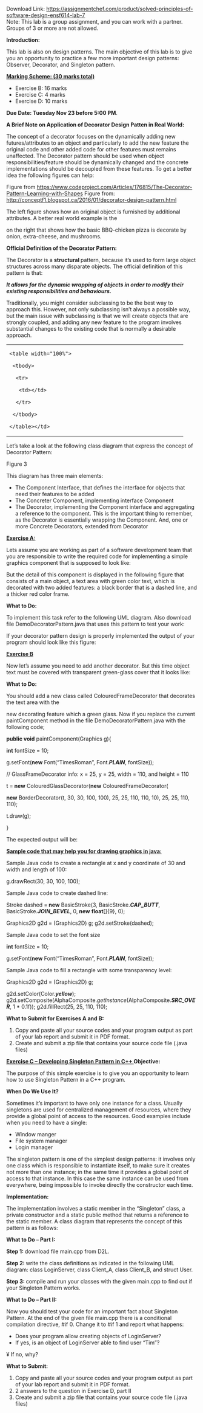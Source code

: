 Download Link: https://assignmentchef.com/product/solved-principles-of-software-design-ensf614-lab-7
<br>
Note: This lab is a group assignment, and you can work with a partner. Groups of 3 or more are not allowed.

<strong>Introduction:</strong>

This lab is also on design patterns. The main objective of this lab is to give you an opportunity to practice a few more important design patterns: Observer, Decorator, and Singleton pattern.

<strong><u>Marking Scheme: (30 marks total) </u></strong>

<ul>

 <li>Exercise B: 16 marks</li>

 <li>Exercise C: 4 marks</li>

 <li>Exercise D: 10 marks</li>

</ul>

<strong>Due Date</strong><strong>:</strong><strong> Tuesday Nov 23 before 5:00 PM</strong>.

<strong>A Brief Note on Application of Decorator Design Patten in Real World:</strong>

The concept of a decorator focuses on the dynamically adding new futures/attributes to an object and particularly to add the new feature the original code and other added code for other features must remains unaffected. The Decorator pattern should be used when object responsibilities/feature should be dynamically changed and the concrete implementations should be decoupled from these features. To get a better idea the following figures can help:

Figure from <a href="https://www.codeproject.com/Articles/176815/The-Decorator-Pattern-Learning-with-Shapes">https://www.codeproject.com/Articles/176815/The-Decorator-Pattern-Learning-with-Shapes</a>                 Figure from: <a href="https://conceptf1.blogspot.ca/2016/01/decorator-design-pattern.html">http://conceptf1.blogspot.ca/2016/01/decorator-design-pattern.html</a>

The left figure shows how an original object is furnished by additional attributes. A better real world example is the




on the right that shows how the basic BBQ-chicken pizza is decorate by onion, extra-cheese, and mushrooms.

<strong>Official Definition of the Decorator Pattern:</strong>

The Decorator is a <strong>structural </strong>pattern, because it’s used to form large object structures across many disparate objects. The official definition of this pattern is that:

<strong><em>It allows for the dynamic wrapping of objects in order to modify their existing responsibilities and behaviours.</em></strong>

Traditionally, you might consider subclassing to be the best way to approach this. However, not only subclassing isn’t always a possible way, but the main issue with subclassing is that we will create objects that are strongly coupled, and adding any new feature to the program involves substantial changes to the existing code that is normally a desirable approach.

<table>

 <tbody>

  <tr>

   <td width="451">

    <table width="100%">

     <tbody>

      <tr>

       <td></td>

      </tr>

     </tbody>

    </table></td>

  </tr>

 </tbody>

</table>

Let’s take a look at the following class diagram that express the concept of Decorator Pattern:

Figure 3

This diagram has three main elements:

<ul>

 <li>The Component Interface, that defines the interface for objects that need their features to be added</li>

 <li>The Concreter Component, implementing interface Component</li>

 <li>The Decorator, implementing the Component interface and aggregating a reference to the component. This is the important thing to remember, as the Decorator is essentially wrapping the Component. And, one or more Concrete Decorators, extended from Decorator</li>

</ul>

<strong><u>Exercise A:</u></strong>

Lets assume you are working as part of a software development team that you are responsible to write the required code for implementing a simple graphics component that is supposed to look like:

But the detail of this component is displayed in the following figure that consists of a main object, a text area with green color text, which is decorated with two added features: a black border that is a dashed line, and a thicker red color frame.




<strong>What to Do:</strong>

To implement this task refer to the following UML diagram. Also download file DemoDecoratorPattern.java that uses this pattern to test your work:




If your decorator pattern design is properly implemented the output of your program should look like this figure:

<strong><u>Exercise B</u></strong>

Now let’s assume you need to add another decorator. But this time object text must be covered with transparent green-glass cover that it looks like:




<strong>What to Do:</strong>




You should add a new class called ColouredFrameDecorator that decorates the text area with the

new decorating feature which a green glass. Now if you replace the current paintComponent method in the file DemoDecoratorPattern.java with the following code;

<strong>public void</strong> paintComponent(Graphics g){

<strong>int</strong> fontSize = 10;

g.setFont(<strong>new</strong> Font(“TimesRoman”, Font.<strong><em>PLAIN</em></strong>, fontSize));

// GlassFrameDecorator info: x = 25, y = 25, width = 110, and height = 110

t =<strong> new</strong> ColouredGlassDecorator(<strong>new</strong> ColouredFrameDecorator(

<strong>new</strong> BorderDecorator(t, 30, 30, 100, 100), 25, 25, 110, 110, 10), 25, 25, 110, 110);

t.draw(g);

}

The expected output will be:

<strong><u>Sample code that may help you for drawing graphics in java: </u></strong>

Sample Java code to create a rectangle at x and y coordinate of 30 and width and length of 100:

g.drawRect(30, 30,    100,   100);

Sample Java code to create dashed line:

Stroke dashed =<strong> new</strong> BasicStroke(3, BasicStroke.<strong><em>CAP_BUTT</em></strong>, BasicStroke.<strong><em>JOIN_BEVEL</em></strong>, 0,<strong> new</strong> <strong>float</strong>[]{9}, 0);




Graphics2D g2d = (Graphics2D) g; g2d.setStroke(dashed);

Sample Java code to set the font size

<strong>int</strong> fontSize = 10;

g.setFont(<strong>new</strong> Font(“TimesRoman”, Font.<strong><em>PLAIN</em></strong>, fontSize));

Sample Java code to fill a rectangle with some transparency level:

Graphics2D g2d = (Graphics2D) g;

g2d.setColor(Color.<strong><em>yellow</em></strong>); g2d.setComposite(AlphaComposite.<em>getInstance</em>(AlphaComposite.<strong><em>SRC_OVER</em></strong>, 1 * 0.1f)); g2d.fillRect(25,  25,  110,    110);

<strong>What to Submit for Exercises A and B:</strong>

<ol>

 <li>Copy and paste all your source codes and your program output as part of your lab report and submit it in PDF format.</li>

 <li>Create and submit a zip file that contains your source code file (.java files)</li>

</ol>

<strong><u>Exercise C – Developing Singleton Pattern in C++</u></strong><strong><u>  </u></strong><strong>Objective:</strong>

The purpose of this simple exercise is to give you an opportunity to learn how to use Singleton Pattern in a C++ program.

<strong>When Do We Use It?</strong>

Sometimes it’s important to have only one instance for a class. Usually singletons are used for centralized management of resources, where they provide a global point of access to the resources. Good examples include when you need to have a single:

<ul>

 <li>Window manger</li>

 <li>File system manager</li>

 <li>Login manager</li>

</ul>

The singleton pattern is one of the simplest design patterns: it involves only one class which is responsible to instantiate itself, to make sure it creates not more than one instance; in the same time it provides a global point of access to that instance. In this case the same instance can be used from everywhere, being impossible to invoke directly the constructor each time.

<strong>Implementation:</strong>

The implementation involves a static member in the “Singleton” class, a private constructor and a static public method that returns a reference to the static member. A class diagram that represents the concept of this pattern is as follows:




<strong>What to Do – Part I:</strong>

<strong>Step 1: </strong>download file main.cpp from D2L.

<strong>Step 2: </strong>write the class definitions as indicated in the following UML diagram: class LoginServer, class Client_A, class Client_B, and struct User.

<strong>Step 3: </strong>compile and run your classes with the given main.cpp to find out if your Singleton Pattern works.

<strong>What to Do – Part II:</strong>

Now you should test your code for an important fact about Singleton Pattern. At the end of the given file main.cpp there is a conditional compilation directive, #if 0. Change it to #if 1 and report what happens:

<ul>

 <li>Does your program allow creating objects of LoginServer?</li>

 <li>If yes, is an object of LoginServer able to find user “Tim”?</li>

</ul>




¥ If no, why?

<strong>What to Submit:</strong>

<ol>

 <li>Copy and paste all your source codes and your program output as part of your lab report and submit it in PDF format.</li>

 <li>2 answers to the question in Exercise D, part II</li>

 <li>Create and submit a zip file that contains your source code file (.java files)</li>

</ol>